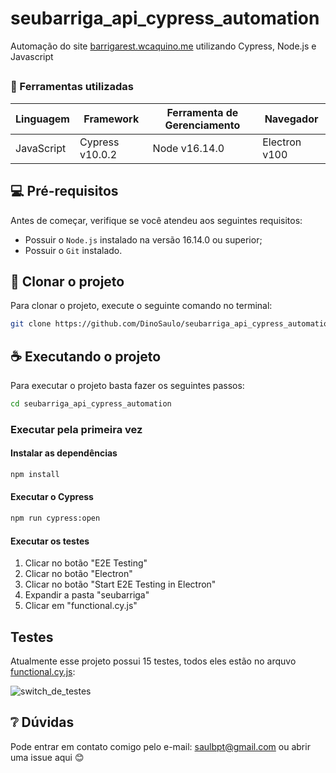 # seubarriga_api_cypress_automation

Automação do site [barrigarest.wcaquino.me](https://barrigarest.wcaquino.me/) utilizando Cypress, Node.js e Javascript

##

<!--- Utilizando o exemplos do repositório https://github.com/iuricode/readme-template para esse README.md --->

###  📝 Ferramentas utilizadas
| Linguagem     | Framework         | Ferramenta de Gerenciamento | Navegador       |
|---------------|-------------------|-----------------------------|-----------------|
| JavaScript    | Cypress v10.0.2   | Node v16.14.0               | Electron v100   |

## 💻 Pré-requisitos

Antes de começar, verifique se você atendeu aos seguintes requisitos:

* Possuir o `Node.js` instalado na versão 16.14.0 ou superior;
* Possuir o `Git` instalado.

## 🚀 Clonar o projeto

Para clonar o projeto, execute o seguinte comando no terminal:


``` bash
git clone https://github.com/DinoSaulo/seubarriga_api_cypress_automation.git
```

## ☕ Executando o projeto

Para executar o projeto basta fazer os seguintes passos:

```bash
cd seubarriga_api_cypress_automation
```

### Executar pela primeira vez

#### Instalar as dependências

```bash
npm install
```

#### Executar o Cypress

```bash
npm run cypress:open
```

#### Executar os testes

1. Clicar no botão "E2E Testing"
2. Clicar no botão "Electron"
3. Clicar no botão "Start E2E Testing in Electron"
4. Expandir a pasta "seubarriga"
5. Clicar em "functional.cy.js"

## Testes

Atualmente esse projeto possui 15 testes, todos eles estão no arquvo [functional.cy.js](./cypress/e2e/seubarriga/funcional.cy.js):

![switch_de_testes](/img/all_tests.png "Switch de testes")

## ❔ Dúvidas

Pode entrar em contato comigo pelo e-mail: saulbpt@gmail.com ou abrir uma issue aqui 😊

